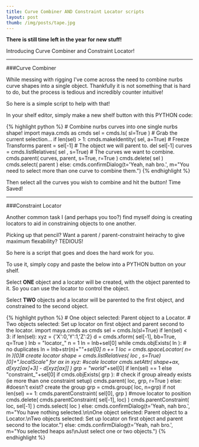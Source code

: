 ```yaml
---
title: Curve Combiner AND Constraint Locator scripts
layout: post
thumb: /img/posts/tape.jpg
---
```


__There is still time left in the year for new stuff!__

Introducing Curve Combiner and Constraint Locator!<!-- more -->

----

###Curve Combiner

While messing with rigging I've come across the need to combine nurbs curve shapes into a single object. Thankfully it is not something that is hard to do, but the process is tedious and incredibly counter intuitive!

So here is a simple script to help with that!

In your shelf editor, simply make a new shelf button with this PYTHON code:

{% highlight python %}
	# Combine nurbs curves into one single nurbs shape!
	import maya.cmds as cmds
	sel = cmds.ls( sl=True ) # Grab the current selection...
	if len(sel) > 1:
		cmds.makeIdentity( sel, a=True) # Freeze Transforms
		parent = sel[-1] # The object we will parent to.
		del sel[-1]
		curves = cmds.listRelatives( sel , s=True) # The curves we want to combine.
		cmds.parent( curves, parent, s=True, r=True )
		cmds.delete( sel )
		cmds.select( parent )
	else:
		cmds.confirmDialog(t='Yeah, nah bro.', m="You need to select more than one curve to combine them.")
{% endhighlight %}

Then select all the curves you wish to combine and hit the button! Time Saved!

----

###Constraint Locator

Another common task I (and perhaps you too?) find myself doing is creating locators to aid in constraining objects to one another.

Picking up that pencil? Want a parent / parent-constraint heirachy to give maximum flexability? TEDIOUS!

So here is a script that goes and does the hard work for you.

To use it, simply copy and paste the below into a PYTHON button on your shelf.

Select **ONE** object and a locator will be created, with the object parented to it. So you can use the locator to control the object.

Select **TWO** objects and a locator will be parented to the first object, and constrained to the second object.

{% highlight python %}
	# One object selected: Parent object to a Locator.
	# Two objects selected: Set up locator on first object and parent second to the locator.
	import maya.cmds as cmds
	sel = cmds.ls(sl=True)
	if len(sel) < 3:
		if len(sel):
			xyz = {'X':0,'Y':1,'Z':2}
			d = cmds.xform( sel[-1], bb=True, q=True )
			lnb = "locator_"
			n = 1
			ln = lnb+sel[0]
			while cmds.objExists( ln ): # no duplicates
				ln = lnb+str(n)+"_"+sel[0]
				n += 1
			loc = cmds.spaceLocator( n= ln )[0]# create locator
			shape = cmds.listRelatives( loc , s=True)[0]+".localScale"
			for ax in xyz: #scale locator
				cmds.setAttr( shape+ax, d[xyz[ax]+3] - d[xyz[ax]] )
			grp = "world_"+sel[0] if len(sel) == 1 else "constraint_"+sel[0]
			if cmds.objExists( grp ): # check if group already exists (ie more than one constraint setup)
				cmds.parent( loc, grp, r=True )
			else: #doesn't exist? create the group
				grp = cmds.group( loc, n=grp)
				if not len(sel) == 1:
					cmds.parentConstraint( sel[0], grp ) #move locator to position
			cmds.delete( cmds.parentConstraint( sel[-1], loc) )
			cmds.parentConstraint( loc, sel[-1] )
			cmds.select( loc )
		else:
			cmds.confirmDialog(t='Yeah, nah bro.', m="You have nothing selected.\n\nOne object selected: Parent object to a Locator.\nTwo objects selected: Set up locator on first object and parent second to the locator.")
	else:
		cmds.confirmDialog(t='Yeah, nah bro.', m="You selected heaps as!\nJust select one or two objects.")
{% endhighlight %}